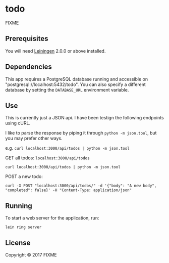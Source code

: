 # todo

FIXME

## Prerequisites

You will need [Leiningen][] 2.0.0 or above installed.

[leiningen]: https://github.com/technomancy/leiningen

## Dependencies

This app requires a PostgreSQL database running and accessible on "postgresql://localhost:5432/todo". You can also specify a different database by setting the `DATABASE_URL` environment variable.

## Use

This is currently just a JSON api. I have been testign the following endpoints using cURL.

I like to parse the response by piping it through `python -m json.tool`, but you may prefer other ways.

e.g. `curl localhost:3000/api/todos | python -m json.tool`

GET all todos: `localhost:3000/api/todos`

```
curl localhost:3000/api/todos | python -m json.tool
```

POST a new todo:
```
curl -X POST "localhost:3000/api/todos/" -d '{"body": "A new body", "completed": false}' -H "Content-Type: application/json"
```

## Running

To start a web server for the application, run:

    lein ring server

## License

Copyright © 2017 FIXME
